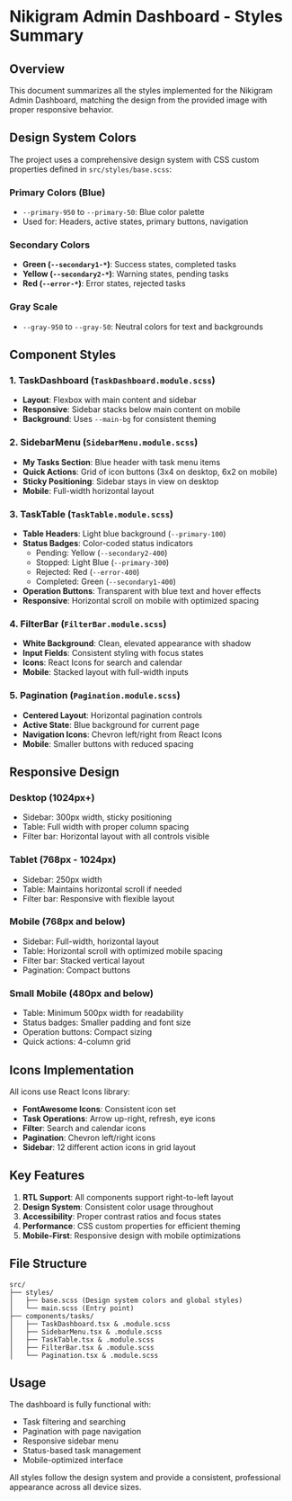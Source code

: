 # Nikigram Admin Dashboard - Styles Summary

## Overview
This document summarizes all the styles implemented for the Nikigram Admin Dashboard, matching the design from the provided image with proper responsive behavior.

## Design System Colors
The project uses a comprehensive design system with CSS custom properties defined in `src/styles/base.scss`:

### Primary Colors (Blue)
- `--primary-950` to `--primary-50`: Blue color palette
- Used for: Headers, active states, primary buttons, navigation

### Secondary Colors
- **Green (`--secondary1-*`)**: Success states, completed tasks
- **Yellow (`--secondary2-*`)**: Warning states, pending tasks
- **Red (`--error-*`)**: Error states, rejected tasks

### Gray Scale
- `--gray-950` to `--gray-50`: Neutral colors for text and backgrounds

## Component Styles

### 1. TaskDashboard (`TaskDashboard.module.scss`)
- **Layout**: Flexbox with main content and sidebar
- **Responsive**: Sidebar stacks below main content on mobile
- **Background**: Uses `--main-bg` for consistent theming

### 2. SidebarMenu (`SidebarMenu.module.scss`)
- **My Tasks Section**: Blue header with task menu items
- **Quick Actions**: Grid of icon buttons (3x4 on desktop, 6x2 on mobile)
- **Sticky Positioning**: Sidebar stays in view on desktop
- **Mobile**: Full-width horizontal layout

### 3. TaskTable (`TaskTable.module.scss`)
- **Table Headers**: Light blue background (`--primary-100`)
- **Status Badges**: Color-coded status indicators
  - Pending: Yellow (`--secondary2-400`)
  - Stopped: Light Blue (`--primary-300`)
  - Rejected: Red (`--error-400`)
  - Completed: Green (`--secondary1-400`)
- **Operation Buttons**: Transparent with blue text and hover effects
- **Responsive**: Horizontal scroll on mobile with optimized spacing

### 4. FilterBar (`FilterBar.module.scss`)
- **White Background**: Clean, elevated appearance with shadow
- **Input Fields**: Consistent styling with focus states
- **Icons**: React Icons for search and calendar
- **Mobile**: Stacked layout with full-width inputs

### 5. Pagination (`Pagination.module.scss`)
- **Centered Layout**: Horizontal pagination controls
- **Active State**: Blue background for current page
- **Navigation Icons**: Chevron left/right from React Icons
- **Mobile**: Smaller buttons with reduced spacing

## Responsive Design

### Desktop (1024px+)
- Sidebar: 300px width, sticky positioning
- Table: Full width with proper column spacing
- Filter bar: Horizontal layout with all controls visible

### Tablet (768px - 1024px)
- Sidebar: 250px width
- Table: Maintains horizontal scroll if needed
- Filter bar: Responsive with flexible layout

### Mobile (768px and below)
- Sidebar: Full-width, horizontal layout
- Table: Horizontal scroll with optimized mobile spacing
- Filter bar: Stacked vertical layout
- Pagination: Compact buttons

### Small Mobile (480px and below)
- Table: Minimum 500px width for readability
- Status badges: Smaller padding and font size
- Operation buttons: Compact sizing
- Quick actions: 4-column grid

## Icons Implementation
All icons use React Icons library:
- **FontAwesome Icons**: Consistent icon set
- **Task Operations**: Arrow up-right, refresh, eye icons
- **Filter**: Search and calendar icons
- **Pagination**: Chevron left/right icons
- **Sidebar**: 12 different action icons in grid layout

## Key Features
1. **RTL Support**: All components support right-to-left layout
2. **Design System**: Consistent color usage throughout
3. **Accessibility**: Proper contrast ratios and focus states
4. **Performance**: CSS custom properties for efficient theming
5. **Mobile-First**: Responsive design with mobile optimizations

## File Structure
```
src/
├── styles/
│   ├── base.scss (Design system colors and global styles)
│   └── main.scss (Entry point)
├── components/tasks/
│   ├── TaskDashboard.tsx & .module.scss
│   ├── SidebarMenu.tsx & .module.scss
│   ├── TaskTable.tsx & .module.scss
│   ├── FilterBar.tsx & .module.scss
│   └── Pagination.tsx & .module.scss
```

## Usage
The dashboard is fully functional with:
- Task filtering and searching
- Pagination with page navigation
- Responsive sidebar menu
- Status-based task management
- Mobile-optimized interface

All styles follow the design system and provide a consistent, professional appearance across all device sizes.
